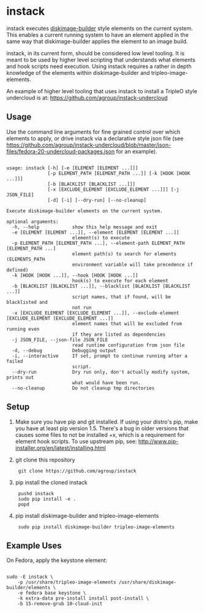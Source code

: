instack
=======

instack executes [diskimage-builder](https://github.com/openstack/diskimage-builder)
style elements on the current system.  This enables a
current running system to have an element applied in the same way that
diskimage-builder applies the element to an image build.

instack, in its current form, should be considered low level tooling. It is meant
to be used by higher level scripting that understands what elements and
hook scripts need execution. Using instack requires a rather in depth
knowledge of the elements within diskimage-builder and tripleo-image-elements.

An example of higher level tooling that uses instack to install a TripleO style
undercloud is at:
https://github.com/agroup/instack-undercloud

Usage
-----

Use the command line arguments for fine grained control over which elements to
apply, or drive instack via a declarative style json file (see
https://github.com/agroup/instack-undercloud/blob/master/json-files/fedora-20-undercloud-packages.json
for an example).

<pre><code>
usage: instack [-h] [-e [ELEMENT [ELEMENT ...]]]
               [-p ELEMENT_PATH [ELEMENT_PATH ...]] [-k [HOOK [HOOK ...]]]
               [-b [BLACKLIST [BLACKLIST ...]]]
               [-x [EXCLUDE_ELEMENT [EXCLUDE_ELEMENT ...]]] [-j JSON_FILE]
               [-d] [-i] [--dry-run] [--no-cleanup]

Execute diskimage-builder elements on the current system.

optional arguments:
  -h, --help            show this help message and exit
  -e [ELEMENT [ELEMENT ...]], --element [ELEMENT [ELEMENT ...]]
                        element(s) to execute
  -p ELEMENT_PATH [ELEMENT_PATH ...], --element-path ELEMENT_PATH [ELEMENT_PATH ...]
                        element path(s) to search for elements (ELEMENTS_PATH
                        environment variable will take precedence if defined)
  -k [HOOK [HOOK ...]], --hook [HOOK [HOOK ...]]
                        hook(s) to execute for each element
  -b [BLACKLIST [BLACKLIST ...]], --blacklist [BLACKLIST [BLACKLIST ...]]
                        script names, that if found, will be blacklisted and
                        not run
  -x [EXCLUDE_ELEMENT [EXCLUDE_ELEMENT ...]], --exclude-element [EXCLUDE_ELEMENT [EXCLUDE_ELEMENT ...]]
                        element names that will be excluded from running even
                        if they are listed as dependencies
  -j JSON_FILE, --json-file JSON_FILE
                        read runtime configuration from json file
  -d, --debug           Debugging output
  -i, --interactive     If set, prompt to continue running after a failed
                        script.
  --dry-run             Dry run only, don't actually modify system, prints out
                        what would have been run.
  --no-cleanup          Do not cleanup tmp directories
</code></pre>

Setup
-----

1. Make sure you have pip and git installed. If using your distro's pip, make you have at least pip version 1.5. There's a bug in older versions that causes some files to not be installed +x, which is a requirement for element hook scripts. To use upstream pip, see: http://www.pip-installer.org/en/latest/installing.html

1. git clone this repository

        git clone https://github.com/agroup/instack

1. pip install the cloned instack

        pushd instack
        sudo pip install -e .
        popd
        
1. pip install diskimage-builder and tripleo-image-elements

        sudo pip install diskimage-builder tripleo-image-elements
        

Example Uses
------------

On Fedora, apply the keystone element:

<pre><code>
sudo -E instack \
    -p /usr/share/tripleo-image-elements /usr/share/diskimage-builder/elements \
    -e fedora base keystone \
    -k extra-data pre-install install post-install \
    -b 15-remove-grub 10-cloud-init
</code></pre>
        
